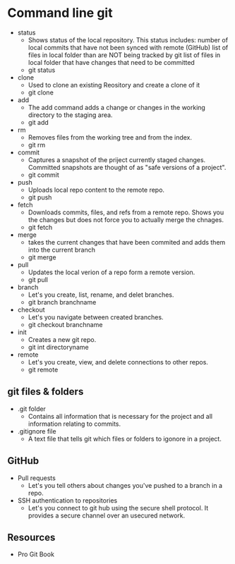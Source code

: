 # Command line git 
- status 
	- Shows status of the local repository. This status includes:
 number of local commits that have not been synced with remote (GitHub)
 list of files in local folder than are NOT being tracked by git
 list of files in local folder that have changes that need to be committed
	- git status 
- clone 
	- Used to clone an existing Reository and create a clone of it
	- git clone 
- add 
	- The add command adds a change or changes in the working directory to the staging area.
	- git add 
- rm
	- Removes files from the working tree and from the index.
	- git rm 
- commit
	- Captures a snapshot of the priject currently staged changes. 
 Committed snapshots are thought of as "safe versions of a project". 
	- git commit 
- push 
	- Uploads local repo content to the remote repo.
	- git push 
- fetch 
	- Downloads commits, files, and refs from a remote repo. Shows you the changes but does not force you to actually merge the chnages.
	- git fetch 
- merge
	- takes the current changes that have been commited and adds them into the current branch
	- git merge
- pull
	- Updates the local verion of a repo form a remote version.
	- git pull 
- branch
	- Let's you create, list, rename, and delet branches.
	- git branch branchname
- checkout
	- Let's you navigate between created branches.
	- git checkout branchname
- init
	- Creates a new git repo.
	- git int directoryname 
- remote 
	- Let's you create, view, and delete connections to other repos.
	- git remote 
## git files & folders
- .git folder
	- Contains all information that is necessary for the project and all information relating to commits.
- .gitignore file
	- A text file that tells git which files or folders to igonore in a project.
## GitHub 
- Pull requests
	- Let's you tell others about changes you've pushed to a branch in a repo.
- SSH authentication to repositories
	- Let's you connect to git hub using the secure shell protocol. It provides a secure channel over an usecured network.
## Resources
- Pro Git Book
